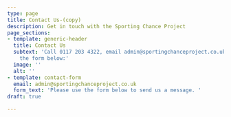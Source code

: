 ```yaml
---
type: page
title: Contact Us-(copy)
description: Get in touch with the Sporting Chance Project
page_sections:
- template: generic-header
  title: Contact Us
  subtext: 'Call 0117 203 4322, email admin@sportingchanceproject.co.uk, or submit
    the form below:'
  image: ''
  alt: ''
- template: contact-form
  email: admin@sportingchanceproject.co.uk
  form_text: 'Please use the form below to send us a message. '
draft: true

---
```

